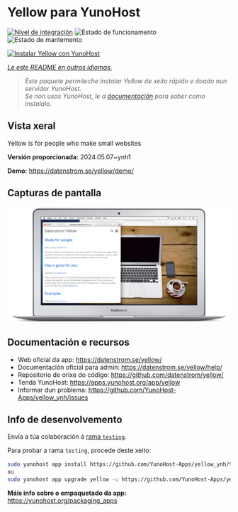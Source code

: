 <!--
NOTA: Este README foi creado automáticamente por <https://github.com/YunoHost/apps/tree/master/tools/readme_generator>
NON debe editarse manualmente.
-->

# Yellow para YunoHost

[![Nivel de integración](https://dash.yunohost.org/integration/yellow.svg)](https://dash.yunohost.org/appci/app/yellow) ![Estado de funcionamento](https://ci-apps.yunohost.org/ci/badges/yellow.status.svg) ![Estado de mantemento](https://ci-apps.yunohost.org/ci/badges/yellow.maintain.svg)

[![Instalar Yellow con YunoHost](https://install-app.yunohost.org/install-with-yunohost.svg)](https://install-app.yunohost.org/?app=yellow)

*[Le este README en outros idiomas.](./ALL_README.md)*

> *Este paquete permíteche instalar Yellow de xeito rápido e doado nun servidor YunoHost.*  
> *Se non usas YunoHost, le a [documentación](https://yunohost.org/install) para saber como instalalo.*

## Vista xeral

Yellow is for people who make small websites

**Versión proporcionada:** 2024.05.07~ynh1

**Demo:** <https://datenstrom.se/yellow/demo/>

## Capturas de pantalla

![Captura de pantalla de Yellow](./doc/screenshots/datenstrom-yellow-en.png)

## Documentación e recursos

- Web oficial da app: <https://datenstrom.se/yellow/>
- Documentación oficial para admin: <https://datenstrom.se/yellow/help/>
- Repositorio de orixe do código: <https://github.com/datenstrom/yellow/>
- Tenda YunoHost: <https://apps.yunohost.org/app/yellow>
- Informar dun problema: <https://github.com/YunoHost-Apps/yellow_ynh/issues>

## Info de desenvolvemento

Envía a túa colaboración á [rama `testing`](https://github.com/YunoHost-Apps/yellow_ynh/tree/testing).

Para probar a rama `testing`, procede deste xeito:

```bash
sudo yunohost app install https://github.com/YunoHost-Apps/yellow_ynh/tree/testing --debug
ou
sudo yunohost app upgrade yellow -u https://github.com/YunoHost-Apps/yellow_ynh/tree/testing --debug
```

**Máis info sobre o empaquetado da app:** <https://yunohost.org/packaging_apps>
